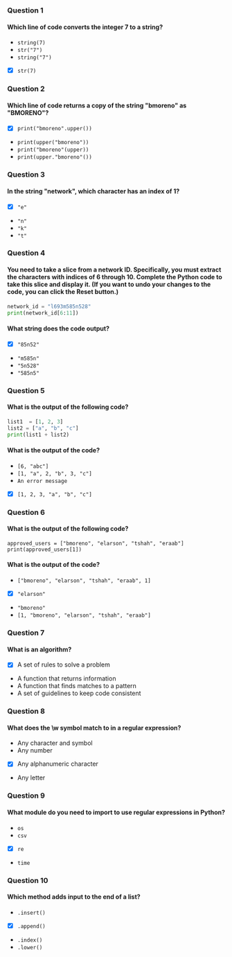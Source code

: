 ### Question 1
#### Which line of code converts the integer 7 to a string?

* `string(7)`
* `str("7")`
* `string("7")`
* [x] `str(7)`

### Question 2
#### Which line of code returns a copy of the string "bmoreno" as "BMORENO"?

* [x] `print("bmoreno".upper())`
* `print(upper("bmoreno"))`
* `print("bmoreno"(upper))`
* `print(upper."bmoreno"())`

### Question 3
#### In the string "network", which character has an index of 1?

* [x] `"e"`
* `"n"`
* `"k"`
* `"t"`

### Question 4
#### You need to take a slice from a network ID. Specifically, you must extract the characters with indices of 6 through 10. Complete the Python code to take this slice and display it. (If you want to undo your changes to the code, you can click the Reset button.)

```py
network_id = "l693m585n528"
print(network_id[6:11])
```

#### What string does the code output?

* [x] `"85n52"`
* `"m585n"`
* `"5n528"`
* `"585n5"`

### Question 5
#### What is the output of the following code?

```py
list1  = [1, 2, 3] 
list2 = ["a", "b", "c"]
print(list1 + list2)
```

#### What is the output of the code?

* `[6, "abc"]`
* `[1, "a", 2, "b", 3, "c"]`
* `An error message`
* [x] `[1, 2, 3, "a", "b", "c"]`

### Question 6
#### What is the output of the following code?

```
approved_users = ["bmoreno", "elarson", "tshah", "eraab"]
print(approved_users[1])
```

#### What is the output of the code?

* `["bmoreno", "elarson", "tshah", "eraab", 1]`
* [x] `"elarson"`
* `"bmoreno"`
* `[1, "bmoreno", "elarson", "tshah", "eraab"]`

### Question 7
#### What is an algorithm?

* [x] A set of rules to solve a problem
* A function that returns information
* A function that finds matches to a pattern
* A set of guidelines to keep code consistent

### Question 8
#### What does the \w symbol match to in a regular expression?

* Any character and symbol
* Any number
* [x] Any alphanumeric character
* Any letter

### Question 9
#### What module do you need to import to use regular expressions in Python?

* `os`
* `csv`
* [x] `re`
* `time`

### Question 10
#### Which method adds input to the end of a list?

* `.insert()`
* [x] `.append()`
* `.index()`
* `.lower()`
